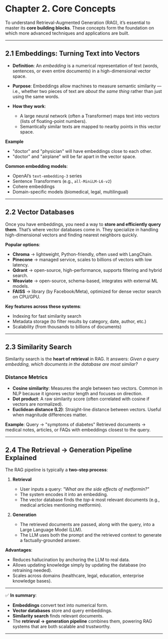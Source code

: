 # **Chapter 2. Core Concepts**

To understand Retrieval-Augmented Generation (RAG), it’s essential to master its **core building blocks**. These concepts form the foundation on which more advanced techniques and applications are built.

---

## 2.1 Embeddings: Turning Text into Vectors

* **Definition**: An *embedding* is a numerical representation of text (words, sentences, or even entire documents) in a high-dimensional vector space.
* **Purpose**: Embeddings allow machines to measure semantic similarity — i.e., whether two pieces of text are *about the same thing* rather than just using the same words.
* **How they work**:

  * A large neural network (often a Transformer) maps text into vectors (lists of floating-point numbers).
  * Semantically similar texts are mapped to nearby points in this vector space.

**Example**

* "doctor" and "physician" will have embeddings close to each other.
* "doctor" and "airplane" will be far apart in the vector space.

**Common embedding models**:

* OpenAI’s `text-embedding-3` series
* Sentence Transformers (e.g., `all-MiniLM-L6-v2`)
* Cohere embeddings
* Domain-specific models (biomedical, legal, multilingual)

---

## 2.2 Vector Databases

Once you have embeddings, you need a way to **store and efficiently query them**. That’s where vector databases come in. They specialize in handling high-dimensional vectors and finding nearest neighbors quickly.

**Popular options**:

* **Chroma** → lightweight, Python-friendly, often used with LangChain.
* **Pinecone** → managed service, scales to billions of vectors with low latency.
* **Qdrant** → open-source, high-performance, supports filtering and hybrid search.
* **Weaviate** → open-source, schema-based, integrates with external ML models.
* **FAISS** → library (by Facebook/Meta), optimized for dense vector search on CPU/GPU.

**Key features across these systems**:

* Indexing for fast similarity search
* Metadata storage (to filter results by category, date, author, etc.)
* Scalability (from thousands to billions of documents)

---

## 2.3 Similarity Search

Similarity search is the **heart of retrieval** in RAG. It answers: *Given a query embedding, which documents in the database are most similar?*

### Distance Metrics

* **Cosine similarity**: Measures the angle between two vectors. Common in NLP because it ignores vector length and focuses on direction.
* **Dot product**: A raw similarity score (often correlated with cosine if vectors are normalized).
* **Euclidean distance (L2)**: Straight-line distance between vectors. Useful when magnitude differences matter.

**Example**:
Query → "symptoms of diabetes"
Retrieved documents → medical notes, articles, or FAQs with embeddings closest to the query.

---

## 2.4 The Retrieval → Generation Pipeline Explained

The RAG pipeline is typically a **two-step process**:

1. **Retrieval**

   * User inputs a query: *"What are the side effects of metformin?"*
   * The system encodes it into an embedding.
   * The vector database finds the *top-k* most relevant documents (e.g., medical articles mentioning metformin).

2. **Generation**

   * The retrieved documents are passed, along with the query, into a Large Language Model (LLM).
   * The LLM uses both the prompt and the retrieved context to generate a factually-grounded answer.

**Advantages**:

* Reduces hallucination by anchoring the LLM to real data.
* Allows updating knowledge simply by updating the database (no retraining needed).
* Scales across domains (healthcare, legal, education, enterprise knowledge bases).

---

✅ **In summary**:

* **Embeddings** convert text into numerical form.
* **Vector databases** store and query embeddings.
* **Similarity search** finds relevant documents.
* The **retrieval → generation pipeline** combines them, powering RAG systems that are both scalable and trustworthy.

---

